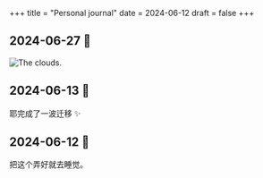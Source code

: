 +++
title = "Personal journal"
date = 2024-06-12
draft = false
+++

## 2024-06-27 🥐
![The clouds.](/journal_images/clouds240627.JPG)


## 2024-06-13 🥨
耶完成了一波迁移 ✨

## 2024-06-12 🔧
把这个弄好就去睡觉。
